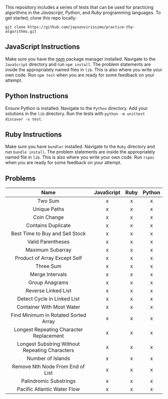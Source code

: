 This repository includes a series of tests that can be used for practicing algorithms in the _Javascript_, _Python_, and _Ruby_ programming languages.
To get started, clone this repo locally:
```
git clone https://github.com/jaysonvirissimo/practice-thy-algorithms.git
```

## JavaScript Instructions
Make sure you have the [npm](https://www.npmjs.com/) package manager installed.
Navigate to the `JavaScript` directory and run `npm install`.
The problem statements are inside the appropriately named files in `lib`.
This is also where you write your own code.
Run `npm test` when you are ready for some feedback on your attempt.

## Python Instructions
Ensure Python is installed.
Navigate to the `Python` directory.
Add your solutions in the `lib` directory.
Run the tests with `python -m unittest discover -s test`.

## Ruby Instructions
Make sure you have `bundler` installed.
Navigate to the `Ruby` directory and run `bundle install`.
The problem statements are inside the appropriately named file in `lib`.
This is also where you write your own code.
Run `rspec` when you are ready for some feedback on your attempt.

## Problems
| Name                            | JavaScript | Ruby | Python |
|:-------------------------------:|:----------:|:----:|:------:|
| Two Sum                         | x          | x    | x      |
| Unique Paths                    | x          | x    | x      |
| Coin Change                     | x          | x    | x      |
| Contains Duplicate              | x          | x    | x      |
| Best Time to Buy and Sell Stock | x          | x    | x      |
| Valid Parentheses               | x          | x    | x      |
| Maximum Subarray                | x          | x    | x      |
| Product of Array Except Self    | x          | x    | x      |
| Three Sum                       | x          | x    | x      |
| Merge Intervals                 | x          | x    | x      |
| Group Anagrams                  | x          | x    | x      |
| Reverse Linked List             | x          | x    | x      |
| Detect Cycle in Linked List     | x          | x    | x      |
| Container With Most Water       | x          | x    | x      |
| Find Minimum in Rotated Sorted Array | x          | x    | x      |
| Longest Repeating Character Replacement | x          | x    | x      |
| Longest Substring Without Repeating Characters | x          | x    | x      |
| Number of Islands               | x          | x    | x      |
| Remove Nth Node From End of List | x          | x    | x      |
| Palindromic Substrings          | x          | x    | x      |
| Pacific Atlantic Water Flow     | x          | x    | x      |
